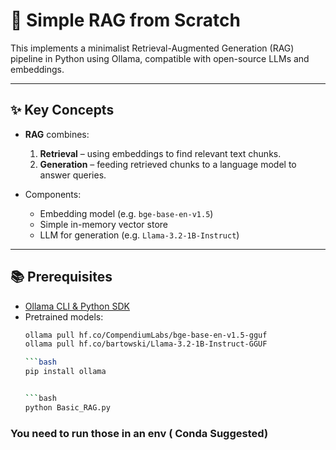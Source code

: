 # 🚀 Simple RAG from Scratch

This implements a minimalist Retrieval-Augmented Generation (RAG) pipeline in Python using Ollama, compatible with open-source LLMs and embeddings.

---

## ✨ Key Concepts

- **RAG** combines:
  1. **Retrieval** – using embeddings to find relevant text chunks.
  2. **Generation** – feeding retrieved chunks to a language model to answer queries. 

- Components:
  - Embedding model (e.g. `bge-base-en-v1.5`)
  - Simple in-memory vector store
  - LLM for generation (e.g. `Llama-3.2-1B-Instruct`)

---

## 📚 Prerequisites

- [Ollama CLI & Python SDK](https://ollama.com)
- Pretrained models:
  ```bash
  ollama pull hf.co/CompendiumLabs/bge-base-en-v1.5-gguf
  ollama pull hf.co/bartowski/Llama-3.2-1B-Instruct-GGUF

  ```bash
  pip install ollama


  ```bash
  python Basic_RAG.py

### You need to run those in an env ( Conda Suggested)

